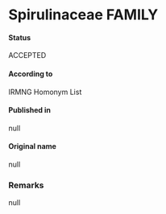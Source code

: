 Spirulinaceae FAMILY
=======

#### Status
ACCEPTED

#### According to
IRMNG Homonym List

#### Published in
null

#### Original name
null

### Remarks
null